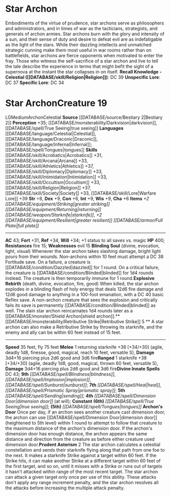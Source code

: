 ﻿---
ac: '43'
alignment: LG
all_resistance: null
burrow_speed: null
charisma: '+6'
climb_speed: null
constitution: '+6'
creature_ability:
- Archon's Door
- Blinding Soul
- Explosive Rebirth
- Prudent Asterism
- Retributive Strike
creature_family: '[[DATABASE/monsterfamily/Archon|Archon]]'
dexterity: '+9'
element: null
fly_speed: '75'
fortitude: '+31'
hardness: null
hp: '400'
id: '553'
immunity: null
intelligence: '+9'
land_speed: '35'
language:
- '[[DATABASE/language/Celestial|Celestial]]'
- '[[DATABASE/language/Draconic|Draconic]]'
- '[[DATABASE/language/Infernal|Infernal]] ; [[DATABASE/spell/Tongues|tongues]]'
level: '19'
max_speed: '75'
name: Star Archon
perception: '+35'
rarity: Common
reflex: '+34'
resistance:
- fire 15
rus_type_level: null
school: null
sense:
- '[[DATABASE/monsterability/Darkvision|darkvision]]'
- '[[DATABASE/spell/True Seeing|true seeing]]'
size: Medium
skill:
- '[[DATABASE/skill/Arcana|Arcana]] +33'
- '[[DATABASE/skill/Athletics|Athletics]] +37'
- '[[DATABASE/skill/Acrobatics|Acrobatics]] +31'
- '[[DATABASE/skill/Diplomacy|Diplomacy]] +33'
- '[[DATABASE/skill/Intimidation|Intimidation]] +33'
- '[[DATABASE/skill/Occultism|Occultism]] +33'
- '[[DATABASE/skill/Religion|Religion]] +37'
- '[[DATABASE/skill/Society|Society]] +33'
- '[[DATABASE/skill/Lore|Warfare Lore]] +39'
source: '[[DATABASE/source/Bestiary 2|Bestiary 2]]'
speed:
- 35 feet
- fly 75 feet
spell:
- '[[DATABASE/spell/Blindness|Blindness]]'
- '[[DATABASE/spell/Dimension Door|DimensionDoor]]'
- '[[DATABASE/spell/Heal|Heal]]'
- '[[DATABASE/spell/Implosion|Implosion]]'
- '[[DATABASE/spell/Prismatic Spray|Prismatic Spray]]'
- '[[DATABASE/spell/Sending|Sending]]'
- '[[DATABASE/spell/Sunburst|Sunburst]]'
- '[[DATABASE/spell/Tongues|Tongues]]'
- '[[DATABASE/spell/True Seeing|True Seeing]]'
strength: '+8'
strength_req: '8'
strongest_save:
- Reflex
- Will
swim_speed: null
trait:
- '[[DATABASE/trait/Archon|Archon]]'
- '[[DATABASE/trait/Celestial|Celestial]]'
type: Creature
vision: Darkvision
weakest_save:
- Fortitude
weakness:
- evil 15
will: '+34'
wisdom: '+9'

---
# Star Archon

Embodiments of the virtue of prudence, star archons serve as philosophers and administrators, and in times of war as the tacticians, strategists, and generals of archon armies. Star archons burn with the glory and intensity of a sun, and their sense of duty and desire to defeat evil are as indefatigable as the light of the stars. While their dazzling intellects and unmatched strategic cunning make them most useful in war rooms rather than on battlefields, star archons are fierce opponents when motivated to enter the fray. Those who witness the self-sacrifice of a star archon and live to tell the tale describe the experience in terms that might befit the sight of a supernova at the instant the star collapses in on itself.
**Recall Knowledge - Celestial ([[DATABASE/skill/Religion|Religion]])**: DC 39
**Unspecific Lore**: DC 37
**Specific Lore**: DC 34

# Star Archon<span class="item-type">Creature 19</span>

<span class="trait-alignment item-trait">LG</span><span class="trait-size item-trait">Medium</span><span class="item-trait">Archon</span><span class="item-trait">Celestial</span>
**Source** [[DATABASE/source/Bestiary 2|Bestiary 2]] 
**Perception** +35; [[DATABASE/monsterability/Darkvision|darkvision]], [[DATABASE/spell/True Seeing|true seeing]]
**Languages** [[DATABASE/language/Celestial|Celestial]], [[DATABASE/language/Draconic|Draconic]], [[DATABASE/language/Infernal|Infernal]]; [[DATABASE/spell/Tongues|tongues]]
**Skills** [[DATABASE/skill/Acrobatics|Acrobatics]] +31, [[DATABASE/skill/Arcana|Arcana]] +33, [[DATABASE/skill/Athletics|Athletics]] +37, [[DATABASE/skill/Diplomacy|Diplomacy]] +33, [[DATABASE/skill/Intimidation|Intimidation]] +33, [[DATABASE/skill/Occultism|Occultism]] +33, [[DATABASE/skill/Religion|Religion]] +37, [[DATABASE/skill/Society|Society]] +33, [[DATABASE/skill/Lore|Warfare Lore]] +39
**Str** +8, **Dex** +9, **Con** +6, **Int** +9, **Wis** +9, **Cha** +6
**Items** _+2 [[DATABASE/equipment/Striking|greater striking]] [[DATABASE/equipment/Returning|returning]] [[DATABASE/weapon/Starknife|starknife]]_, _+2 [[DATABASE/equipment/Resilient|greater resilient]] [[DATABASE/armor/Full Plate|full plate]]_

---
**AC** 43; **Fort** +31, **Ref** +34, **Will** +34; +1 status to all saves vs. magic
**HP** 400; **Resistances** fire 15; **Weaknesses** evil 15
<span class="in-box-ability">**Blinding Soul** (divine, evocation, light, visual) Whenever the star archon takes slashing damage, bright light pours from their wounds. Non-archons within 10 feet must attempt a DC 38 Fortitude save. On a failure, a creature is [[DATABASE/condition/Dazzled|dazzled]] for 1 round. On a critical failure, the creature is [[DATABASE/condition/Blinded|blinded]] for 1d4 rounds instead. The creature is then temporarily immune for 1 round.</span><span class="in-box-ability">**Explosive Rebirth** (death, divine, evocation, fire, good) When killed, the star archon explodes in a blinding flash of holy energy that deals 12d6 fire damage and 12d6 good damage to anything in a 100-foot emanation, with a DC 40 basic Reflex save. A non-archon creature that sees the explosion and critically fails its save is permanently [[DATABASE/condition/Blinded|blinded]] as well. The slain star archon reincarnates 1d4 rounds later as a [[DATABASE/monster/Shield Archon|shield archon]].</span><span class="in-box-ability">**[[DATABASE/monsterability/Retributive Strike|Retributive Strike]] <span class="action-icon">5</span> ** A star archon can also make a Retributive Strike by throwing its starknife, and the enemy and ally can be within 60 feet instead of 15 feet.</span>

---
**Speed** 35 feet, fly 75 feet
<span class="in-box-ability">**Melee** <span class="action-icon">1</span> returning starknife +38 [+34/+30] (agile, deadly 1d8, finesse, good, magical, reach 10 feet, versatile S), **Damage** 3d4+16 piercing plus 2d6 good and 3d6 fire</span><span class="in-box-ability">**Ranged** <span class="action-icon">1</span> starknife +38 [+34/+30] (agile, deadly 1d8, good, magical, thrown 60 feet, versatile S), **Damage** 3d4+16 piercing plus 2d6 good and 3d6 fire</span>**Divine Innate Spells** DC 43; **9th** _[[DATABASE/spell/Blindness|blindness]]_, _[[DATABASE/spell/Implosion|implosion]]_, _[[DATABASE/spell/Sunburst|sunburst]]_; **7th** _[[DATABASE/spell/Heal|heal]]_, _[[DATABASE/spell/Prismatic Spray|prismatic spray]]_; **5th** _[[DATABASE/spell/Sending|sending]]_; **4th** _[[DATABASE/spell/Dimension Door|dimension door]]_ (at will); **Constant** **(6th)** _[[DATABASE/spell/True Seeing|true seeing]]_; **(5th)** _[[DATABASE/spell/Tongues|tongues]]_
<span class="in-box-ability">**Archon's Door** Once per day, if an archon sees another creature cast dimension door, the archon can use [[DATABASE/spell/Dimension Door|dimension door]] (heightened to 5th level) within 1 round to attempt to follow that creature to the maximum distance of the archon's dimension door. If the archon's dimension door has enough distance, the archon appears the same distance and direction from the creature as before either creature used dimension door.</span><span class="in-box-ability">**Prudent Asterism** <span class="action-icon">2</span> The star archon calculates a celestial constellation and sends their starknife flying along that path from one foe to the next. It makes a starknife Strike against a target within 60 feet. If the Strike hits, it can make another Strike at a different target within 60 feet of the first target, and so on, until it misses with a Strike or runs out of targets it hasn't attacked within range of the most recent target. The star archon can attack a given target only once per use of this ability. These attacks don't apply any range increment penalty, and the star archon resolves all the attacks before increasing the multiple attack penalty.</span>